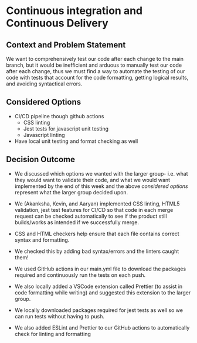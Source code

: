 # Continuous integration and Continuous Delivery

## Context and Problem Statement

We want to comprehensively test our code after each change to the main branch, but it would be inefficient and arduous to manually test our code after each change, thus we must find a way to automate the testing of our code with tests that account for the code formatting, getting logical results, and avoiding syntactical errors.

## Considered Options

- CI/CD pipeline though github actions
  - CSS linting
  - Jest tests for javascript unit testing
  - Javascript linting
- Have local unit testing and format checking as well

## Decision Outcome

- We discussed which options we wanted with the larger group- i.e. what they would want to validate their code, and what we would want implemented by the end of this week and the above _considered options_ represent what the larger group decided upon.

- We (Akanksha, Kevin, and Aaryan) implemented CSS linting, HTML5 validation, jest test features for CI/CD so that code in each merge request can be checked automatically to see if the product still builds/works as intended if we successfully merge.
- CSS and HTML checkers help ensure that each file contains correct syntax and formatting.
- We checked this by adding bad syntax/errors and the linters caught them!

- We used GitHub actions in our main.yml file to download the packages required and continuously run the tests on each push.
- We also locally added a VSCode extension called Prettier (to assist in code formatting while writing) and suggested this extension to the larger group.
- We locally downloaded packages required for jest tests as well so we can run tests without having to push.

- We also added ESLint and Prettier to our GitHub actions to automatically check for linting and formatting